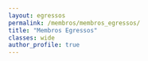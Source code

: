 ```yaml
---
layout: egressos
permalink: /membros/membros_egressos/
title: "Membros Egressos"
classes: wide
author_profile: true
---
```

